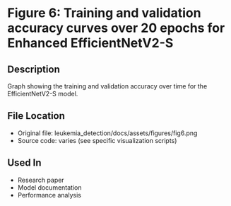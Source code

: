 # Figure 6: Training and validation accuracy curves over 20 epochs for Enhanced EfficientNetV2-S

## Description
Graph showing the training and validation accuracy over time for the EfficientNetV2-S model.

## File Location
- Original file: leukemia_detection/docs/assets/figures/fig6.png
- Source code: varies (see specific visualization scripts)

## Used In
- Research paper
- Model documentation
- Performance analysis
